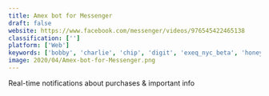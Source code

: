 ```yaml
---
title: Amex bot for Messenger
draft: false 
website: https://www.facebook.com/messenger/videos/976545422465138
classification: ['']
platform: ['Web']
keywords: ['bobby', 'charlie', 'chip', 'digit', 'exeq_nyc_beta', 'honeymoney', 'monese', 'n26', 'n26_for_web', 'penny', 'plum', 'raise', 'revolut', 'smart-save_by_stash', 'starling_bank', 'tip_yourself', 'xobi', 'schwienbacher.me_recur']
image: 2020/04/Amex-bot-for-Messenger.png
---
```

Real-time notifications about purchases & important info